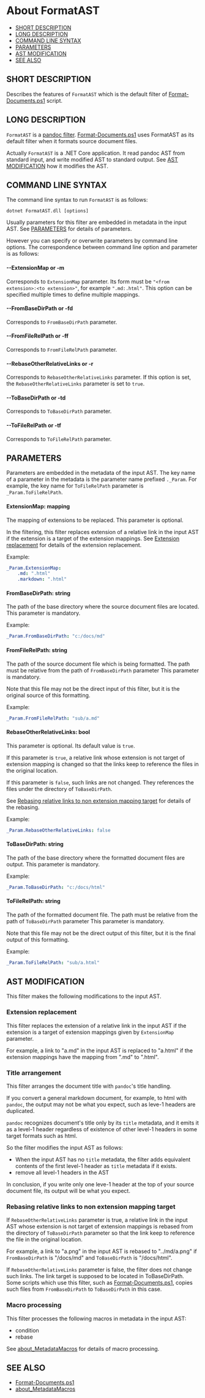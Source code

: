 # About FormatAST

* [SHORT DESCRIPTION](#SHORT-DESCRIPTION)
* [LONG DESCRIPTION](#LONG-DESCRIPTION)
* [COMMAND LINE SYNTAX](#COMMAND-LINE-SYNTAX)
* [PARAMETERS](#PARAMETERS)
* [AST MODIFICATION](#AST-MODIFICATION)
* [SEE ALSO](#SEE-ALSO)


## SHORT DESCRIPTION

Describes the features of `FormatAST`
which is the default filter of [Format-Documents.ps1](Format-Documents.md) script. 


## LONG DESCRIPTION

`FormatAST` is a [pandoc filter](https://pandoc.org/filters.html).
[Format-Documents.ps1](Format-Documents.md) uses FormatAST as its default filter when it formats source document files.

Actually `FormatAST` is a .NET Core application.
It read pandoc AST from standard input, and write modified AST to standard output.
See [AST MODIFICATION](#AST-MODIFICATION) how it modifies the AST.


## COMMAND LINE SYNTAX

The command line syntax to run `FormatAST` is as follows:

```
dotnet FormatAST.dll [options]
```

Usually parameters for this filter are embedded in metadata in the input AST.
See [PARAMETERS](#PARAMETERS) for details of parameters.

However you can specify or overwrite parameters by command line options.
The correspondence between command line option and parameter is as follows: 

#### --ExtensionMap <mapping> or -m <mapping>

Corresponds to `ExtensionMap` parameter.
Its form must be `"<from extension>:<to extension>"`, for example `".md:.html"`.
This option can be specified multiple times to define multiple mappings.

#### --FromBaseDirPath <path> or -fd <path>

Corresponds to `FromBaseDirPath` parameter.

#### --FromFileRelPath <path> or -ff <relative path>

Corresponds to `FromFileRelPath` parameter.

#### --RebaseOtherRelativeLinks or -r

Corresponds to `RebaseOtherRelativeLinks` parameter.
If this option is set, the `RebaseOtherRelativeLinks` parameter is set to `true`.

#### --ToBaseDirPath <path> or -td <path>

Corresponds to `ToBaseDirPath` parameter.

#### --ToFileRelPath <path> or -tf <relative path>

Corresponds to `ToFileRelPath` parameter.


## PARAMETERS

Parameters are embedded in the metadata of the input AST.
The key name of a parameter in the metadata is the parameter name prefixed `._Param`.
For example, the key name for `ToFileRelPath` parameter is `_Param.ToFileRelPath`.

#### ExtensionMap: mapping

The mapping of extensions to be replaced.
This parameter is optional.

In the filtering, this filter replaces extension of a relative link in the input AST
if the extension is a target of the extension mappings.
See [Extension replacement](#Extension-replacement) for details of the extension replacement.

Example:

```yaml
_Param.ExtensionMap:
    .md: ".html"
    .markdown: ".html"
```

#### FromBaseDirPath: string

The path of the base directory where the source document files are located.
This parameter is mandatory.

Example:

```yaml
_Param.FromBaseDirPath: "c:/docs/md"
```

#### FromFileRelPath: string

The path of the source document file which is being formatted.
The path must be relative from the path of `FromBaseDirPath` parameter
This parameter is mandatory.

Note that this file may not be the direct input of this filter,
but it is the original source of this formatting.

Example:

```yaml
_Param.FromFileRelPath: "sub/a.md"
```

#### RebaseOtherRelativeLinks: bool

This parameter is optional. Its default value is `true`.

If this parameter is `true`, a relative link whose extension is not target of extension mapping
is changed so that the links keep to reference the files in the original location.

If this parameter is `false`, such links are not changed. They references the files under the directory of `ToBaseDirPath`.

See [Rebasing relative links to non extension mapping target](#Rebasing-relative-links-to-non-extension-mapping-target) for details of the rebasing.

Example:

```yaml
_Param.RebaseOtherRelativeLinks: false
```

#### ToBaseDirPath: string

The path of the base directory where the formatted document files are output.
This parameter is mandatory.

Example:

```yaml
_Param.ToBaseDirPath: "c:/docs/html"
```

#### ToFileRelPath: string

The path of the formatted document file.
The path must be relative from the path of `ToBaseDirPath` parameter
This parameter is mandatory.

Note that this file may not be the direct output of this filter,
but it is the final output of this formatting.

Example:

```yaml
_Param.ToFileRelPath: "sub/a.html"
```


## AST MODIFICATION

This filter makes the following modifications to the input AST.

### Extension replacement

This filter replaces the extension of a relative link in the input AST
if the extension is a target of extension mappings given by `ExtensionMap` parameter.

For example, a link to "a.md" in the input AST is replaced to "a.html"
if the extension mappings have the mapping from ".md" to ".html".  

### Title arrangement

This filter arranges the document title with `pandoc`'s title handling.

If you convert a general markdown document, for example, to html with `pandoc`,
the output may not be what you expect,
such as leve-1 headers are duplicated.

`pandoc` recognizes document's title only by its `title` metadata,
and it emits it as a level-1 header regardless of existence of other level-1 headers
in some target formats such as html.

So the filter modifies the input AST as follows:

* When the input AST has no `title` metadata,
  the filter adds equivalent contents of the first level-1 header as `title` metadata if it exists.
* remove all level-1 headers in the AST

In conclusion, if you write only one leve-1 header at the top of your source document file,
its output will be what you expect.

### Rebasing relative links to non extension mapping target

If `RebaseOtherRelativeLinks` parameter is true,
a relative link in the input AST whose extension is not target of extension mappings
is rebased from the directory of `ToBaseDirPath` parameter
so that the link keep to reference the file in the original location.

For example, a link to "a.png" in the input AST is rebased to "../md/a.png"
if `FromBaseDirPath` is "/docs/md" and `ToBaseDirPath` is "/docs/html".

If `RebaseOtherRelativeLinks` parameter is false,
the filter does not change such links.
The link target is supposed to be located in ToBaseDirPath.
Some scripts which use this filter, such as [Format-Documents.ps1](Format-Documents.md),
copies such files from `FromBaseDirPath` to `ToBaseDirPath` in this case.

### Macro processing

This filter processes the following macros in metadata in the input AST:

* condition
* rebase

See [about_MetadataMacros](about_MetadataMacros.md) for details of macro processing.


## SEE ALSO

* [Format-Documents.ps1](Format-Documents.md)
* [about_MetadataMacros](about_MetadataMacros.md)
